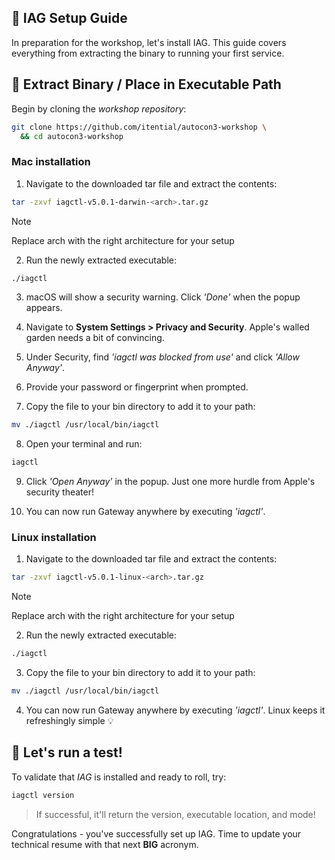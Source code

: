 ## 🔧 IAG Setup Guide

In preparation for the workshop, let's install IAG. This guide covers everything from extracting the binary to running your first service.

## 🚨 Extract Binary / Place in Executable Path
Begin by cloning the _workshop repository_:
```bash
git clone https://github.com/itential/autocon3-workshop \
  && cd autocon3-workshop
```

### Mac installation

1. Navigate to the downloaded tar file and extract the contents:
```bash
tar -zxvf iagctl-v5.0.1-darwin-<arch>.tar.gz
```

> [!NOTE]
> Replace arch with the right architecture for your setup

2. Run the newly extracted executable:
```bash
./iagctl
```

3. macOS will show a security warning. Click _'Done'_ when the popup appears.

4. Navigate to **System Settings > Privacy and Security**. Apple's walled garden needs a bit of convincing.

5. Under Security, find _'iagctl was blocked from use'_ and click _'Allow Anyway'_.

6. Provide your password or fingerprint when prompted.

7. Copy the file to your bin directory to add it to your path:
```bash
mv ./iagctl /usr/local/bin/iagctl
```

8. Open your terminal and run:
```bash
iagctl
```

9. Click _'Open Anyway'_ in the popup. Just one more hurdle from Apple's security theater!

10. You can now run Gateway anywhere by executing _'iagctl'_.

### Linux installation

1. Navigate to the downloaded tar file and extract the contents:
```bash
tar -zxvf iagctl-v5.0.1-linux-<arch>.tar.gz
```

> [!NOTE]
> Replace arch with the right architecture for your setup

2. Run the newly extracted executable:
```bash
./iagctl
```

3. Copy the file to your bin directory to add it to your path:
```bash
mv ./iagctl /usr/local/bin/iagctl
```

4. You can now run Gateway anywhere by executing _'iagctl'_. Linux keeps it refreshingly simple 💡

## 🧪 Let's run a test!
To validate that _IAG_ is installed and ready to roll, try:
```bash
iagctl version
```

> If successful, it'll return the version, executable location, and mode!

Congratulations - you've successfully set up IAG. Time to update your technical resume with that next **BIG** acronym.
